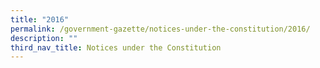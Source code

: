 ```yaml
---
title: "2016"
permalink: /government-gazette/notices-under-the-constitution/2016/
description: ""
third_nav_title: Notices under the Constitution
---
```

